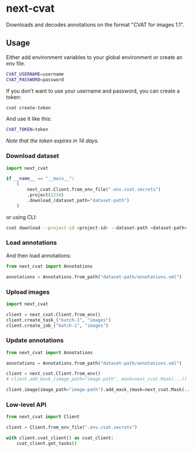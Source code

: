 # next-cvat

Downloads and decodes annotations on the format "CVAT for images 1.1".

## Usage

Either add environment variables to your global environment or create an env file.

```bash
CVAT_USERNAME=username
CVAT_PASSWORD=password
```

If you don't want to use your username and password, you can create a token:

```bash
cvat create-token
```

And use it like this:

```bash
CVAT_TOKEN=token
```

_Note that the token expires in 14 days._

### Download dataset

```python
import next_cvat

if __name__ == "__main__":
    (
        next_cvat.Client.from_env_file(".env.cvat.secrets")
        .project(1234)
        .download_(dataset_path="dataset-path")
    )
```

or using CLI:

```bash
cvat download --project-id <project-id> --dataset-path <dataset-path>
```

### Load annotations

And then load annotations:

```python
from next_cvat import Annotations

annotations = Annotations.from_path("dataset-path/annotations.xml")
```

### Upload images

```python
import next_cvat

client = next_cvat.Client.from_env()
client.create_task_("batch-1", "images")
client.create_job_("batch-1", "images")
```

### Update annotations

```python
from next_cvat import Annotations

annotations = Annotations.from_path("dataset-path/annotations.xml")

client = next_cvat.Client.from_env()
# client.add_mask_(image_path="image-path", mask=next_cvat.Mask(...))

client.image(image_path="image-path").add_mask_(mask=next_cvat.Mask(...))

```

### Low-level API

```python
from next_cvat import Client

client = Client.from_env_file(".env.cvat.secrets")

with client.cvat_client() as cvat_client:
    cvat_client.get_tasks()
```
